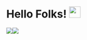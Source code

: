 # Hello Folks! <img src="https://raw.githubusercontent.com/MartinHeinz/MartinHeinz/master/wave.gif" width="30px" >

<div>
 <p style="display: flex;">
  <img src="https://github-readme-stats.vercel.app/api?username=VHGC1&theme=gotham&count_private=true" />
  <img src="https://github-readme-stats.vercel.app/api/top-langs/?username=VHGC1&theme=gotham&layout=compact" />
 </p>
</div>
